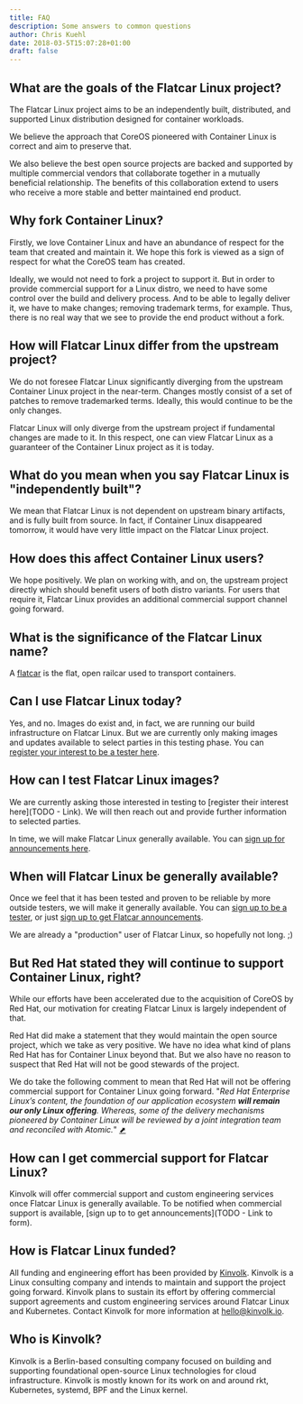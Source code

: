 ```yaml
---
title: FAQ
description: Some answers to common questions
author: Chris Kuehl
date: 2018-03-5T15:07:28+01:00
draft: false
---
```


## What are the goals of the Flatcar Linux project?

The Flatcar Linux project aims to be an independently built, distributed, and supported Linux distribution designed for container workloads.

We believe the approach that CoreOS pioneered with Container Linux is correct and aim to preserve that.

We also believe the best open source projects are backed and supported by multiple commercial vendors that collaborate together in a mutually beneficial relationship.
The benefits of this collaboration extend to users who receive a more stable and better maintained end product.

## Why fork Container Linux?

Firstly, we love Container Linux and have an abundance of respect for the team that created and maintain it.
We hope this fork is viewed as a sign of respect for what the CoreOS team has created.

Ideally, we would not need to fork a project to support it.
But in order to provide commercial support for a Linux distro, we need to have some control over the build and delivery process.
And to be able to legally deliver it, we have to make changes; removing trademark terms, for example.
Thus, there is no real way that we see to provide the end product without a fork.

## How will Flatcar Linux differ from the upstream project?

We do not foresee Flatcar Linux significantly diverging from the upstream Container Linux project in the near-term.
Changes mostly consist of a set of patches to remove trademarked terms. Ideally, this would continue to be the only changes.

Flatcar Linux will only diverge from the upstream project if fundamental changes are made to it.
In this respect, one can view Flatcar Linux as a guaranteer of the Container Linux project as it is today. 

## What do you mean when you say Flatcar Linux is "independently built"?

We mean that Flatcar Linux is not dependent on upstream binary artifacts, and is fully built from source.
In fact, if Container Linux disappeared tomorrow, it would have very little impact on the Flatcar Linux project.

## How does this affect Container Linux users?

We hope positively. We plan on working with, and on, the upstream project directly which should benefit users of both distro variants.
For users that require it, Flatcar Linux provides an additional commercial support channel going forward.

## What is the significance of the Flatcar Linux name?

A [flatcar](https://en.wikipedia.org/wiki/Flatcar) is the flat, open railcar used to transport containers.

## Can I use Flatcar Linux today?

Yes, and no.
Images do exist and, in fact, we are running our build infrastructure on Flatcar Linux.
But we are currently only making  images and updates available to select parties in this testing phase.
You can [register your interest to be a tester here]().

## How can I test Flatcar Linux images?

We are currently asking those interested in testing to [register their interest here](TODO - Link).
We will then reach out and provide further information to selected parties.

In time, we will make Flatcar Linux generally available.
You can [sign up for announcements here](TODO).

## When will Flatcar Linux be generally available?

Once we feel that it has been tested and proven to be reliable by more outside testers, we will make it generally available.
You can [sign up to be a tester](TODO), or just [sign up to get Flatcar announcements](TODO).

We are already a "production" user of Flatcar Linux, so hopefully not long. ;)

## But Red Hat stated they will continue to support Container Linux, right?

While our efforts have been accelerated due to the acquisition of CoreOS by Red Hat, our motivation for creating Flatcar Linux is largely independent of that.

Red Hat did make a statement that they would maintain the open source project, which we take as very positive.
We have no idea what kind of plans Red Hat has for Container Linux beyond that.
But we also have no reason to suspect that Red Hat will not be good stewards of the project.

We do take the following comment to mean that Red Hat will not be offering commercial support for Container Linux going forward.
"_Red Hat Enterprise Linux’s content, the foundation of our application ecosystem **will remain our only Linux offering**.
Whereas, some of the delivery mechanisms pioneered by Container Linux will be reviewed by a joint integration team and reconciled with Atomic._"
[⬈](https://www.redhat.com/en/blog/faq-red-hat-acquire-coreos)

## How can I get commercial support for Flatcar Linux?
Kinvolk will offer commercial support and custom engineering services once Flatcar Linux is generally available.
To be notified when commercial support is available, [sign up to to get announcements](TODO - Link to form).

## How is Flatcar Linux funded?
All funding and engineering effort has been provided by [Kinvolk](https://kinvolk.io).
Kinvolk is a Linux consulting company and intends to maintain and support the project going forward.
Kinvolk plans to sustain its effort by offering commercial support agreements and custom engineering services around Flatcar Linux and Kubernetes.
Contact Kinvolk for more information at [hello@kinvolk.io](mailto:hello@kinvolk.io).

## Who is Kinvolk?
Kinvolk is a Berlin-based consulting company focused on building and supporting foundational open-source Linux technologies for cloud infrastructure.
Kinvolk is mostly known for its work on and around rkt, Kubernetes, systemd, BPF and the Linux kernel.

